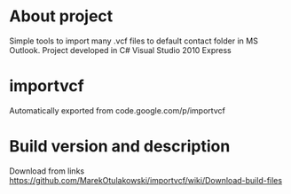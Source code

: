 # About project
Simple tools to import many .vcf files to default contact folder in MS Outlook. Project developed in C# Visual Studio 2010 Express

# importvcf
Automatically exported from code.google.com/p/importvcf

# Build version and description
Download from links https://github.com/MarekOtulakowski/importvcf/wiki/Download-build-files
